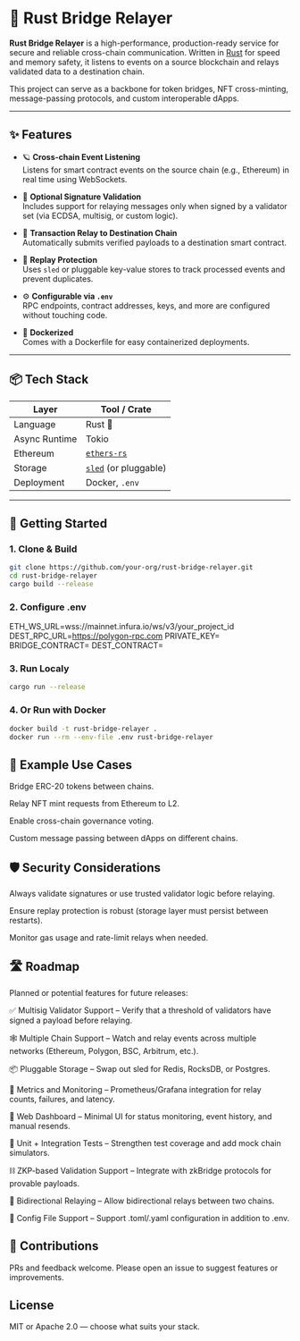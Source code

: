 # 🌉 Rust Bridge Relayer

**Rust Bridge Relayer** is a high-performance, production-ready service for secure and reliable cross-chain communication. Written in [Rust](https://www.rust-lang.org/) for speed and memory safety, it listens to events on a source blockchain and relays validated data to a destination chain.

This project can serve as a backbone for token bridges, NFT cross-minting, message-passing protocols, and custom interoperable dApps.

---

## ✨ Features

- 🪐 **Cross-chain Event Listening**  
  Listens for smart contract events on the source chain (e.g., Ethereum) in real time using WebSockets.

- 🔐 **Optional Signature Validation**  
  Includes support for relaying messages only when signed by a validator set (via ECDSA, multisig, or custom logic).

- 🚀 **Transaction Relay to Destination Chain**  
  Automatically submits verified payloads to a destination smart contract.

- 💾 **Replay Protection**  
  Uses `sled` or pluggable key-value stores to track processed events and prevent duplicates.

- ⚙️ **Configurable via `.env`**  
  RPC endpoints, contract addresses, keys, and more are configured without touching code.

- 🐳 **Dockerized**  
  Comes with a Dockerfile for easy containerized deployments.

---

## 📦 Tech Stack

| Layer         | Tool / Crate                                              |
| ------------- | --------------------------------------------------------- |
| Language      | Rust 🦀                                                   |
| Async Runtime | Tokio                                                     |
| Ethereum      | [`ethers-rs`](https://docs.rs/ethers)                     |
| Storage       | [`sled`](https://github.com/spacejam/sled) (or pluggable) |
| Deployment    | Docker, `.env`                                            |

---

## 🚀 Getting Started

### 1. Clone & Build

```bash
git clone https://github.com/your-org/rust-bridge-relayer.git
cd rust-bridge-relayer
cargo build --release
```

### 2. Configure .env

ETH_WS_URL=wss://mainnet.infura.io/ws/v3/your_project_id
DEST_RPC_URL=https://polygon-rpc.com
PRIVATE_KEY=
BRIDGE_CONTRACT=
DEST_CONTRACT=

### 3. Run Localy

```bash
cargo run --release

```

### 4. Or Run with Docker

```bash
docker build -t rust-bridge-relayer .
docker run --rm --env-file .env rust-bridge-relayer

```

## 🧪 Example Use Cases

Bridge ERC-20 tokens between chains.

Relay NFT mint requests from Ethereum to L2.

Enable cross-chain governance voting.

Custom message passing between dApps on different chains.

## 🛡️ Security Considerations

Always validate signatures or use trusted validator logic before relaying.

Ensure replay protection is robust (storage layer must persist between restarts).

Monitor gas usage and rate-limit relays when needed.

## 🛣️ Roadmap

Planned or potential features for future releases:

✅ Multisig Validator Support – Verify that a threshold of validators have signed a payload before relaying.

🕸 Multiple Chain Support – Watch and relay events across multiple networks (Ethereum, Polygon, BSC, Arbitrum, etc.).

📦 Pluggable Storage – Swap out sled for Redis, RocksDB, or Postgres.

📡 Metrics and Monitoring – Prometheus/Grafana integration for relay counts, failures, and latency.

💬 Web Dashboard – Minimal UI for status monitoring, event history, and manual resends.

🧪 Unit + Integration Tests – Strengthen test coverage and add mock chain simulators.

⛓ ZKP-based Validation Support – Integrate with zkBridge protocols for provable payloads.

🔄 Bidirectional Relaying – Allow bidirectional relays between two chains.

📑 Config File Support – Support .toml/.yaml configuration in addition to .env.

## 🙌 Contributions

PRs and feedback welcome. Please open an issue to suggest features or improvements.

## License

MIT or Apache 2.0 — choose what suits your stack.
